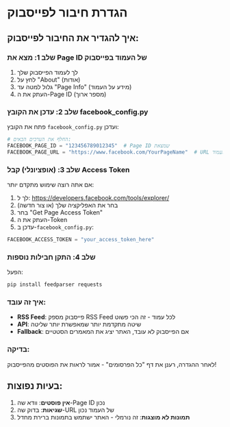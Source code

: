 # הגדרת חיבור לפייסבוק

## איך להגדיר את החיבור לפייסבוק:

### שלב 1: מצא את Page ID של העמוד בפייסבוק
1. לך לעמוד הפייסבוק שלך
2. לחץ על "About" (אודות)
3. גלול למטה עד "Page Info" (מידע על העמוד)
4. העתק את ה-Page ID (מספר ארוך)

### שלב 2: עדכן את הקובץ facebook_config.py
פתח את הקובץ `facebook_config.py` ועדכן:

```python
# החלף את הערכים הבאים:
FACEBOOK_PAGE_ID = "123456789012345"  # Page ID שמצאת
FACEBOOK_PAGE_URL = "https://www.facebook.com/YourPageName"  # URL של העמוד
```

### שלב 3: (אופציונלי) קבל Access Token
אם אתה רוצה שימוש מתקדם יותר:

1. לך ל: https://developers.facebook.com/tools/explorer/
2. בחר את האפליקציה שלך (או צור חדשה)
3. בחר "Get Page Access Token"
4. העתק את ה-Token
5. עדכן ב-`facebook_config.py`:
```python
FACEBOOK_ACCESS_TOKEN = "your_access_token_here"
```

### שלב 4: התקן חבילות נוספות
הפעל:
```bash
pip install feedparser requests
```

### איך זה עובד:
- **RSS Feed**: פייסבוק מספק RSS Feed לכל עמוד - זה הכי פשוט
- **API**: שיטה מתקדמת יותר שמאפשרת יותר שליטה
- **Fallback**: אם הפייסבוק לא עובד, האתר יציג את המאמרים הסטטיים

### בדיקה:
לאחר ההגדרה, רענן את דף "כל הפרסומים" - אמור לראות את הפוסטים מהפייסבוק!

## בעיות נפוצות:
1. **אין פוסטים**: וודא שה-Page ID נכון
2. **שגיאות**: בדוק שה-URL של העמוד נכון
3. **תמונות לא מוצגות**: זה נורמלי - האתר ישתמש בתמונות ברירת מחדל
